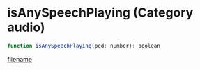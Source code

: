 # isAnySpeechPlaying (Category audio)

```js
function isAnySpeechPlaying(ped: number): boolean
```

[filename](isAnySpeechPlaying_m.md ':include')